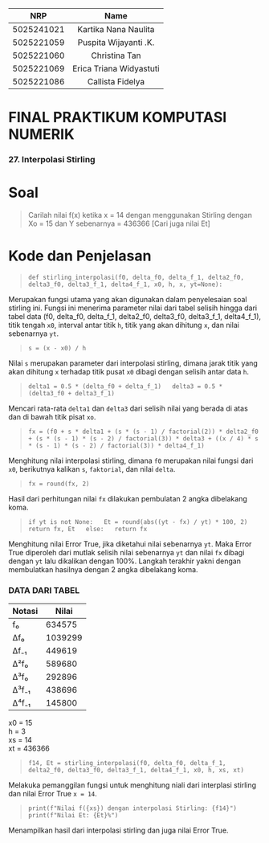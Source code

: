 |    NRP     |      Name      |
| :--------: | :------------: |
| 5025241021 | Kartika Nana Naulita |
| 5025221059 | Puspita Wijayanti .K. |
| 5025221060 | Christina Tan |
| 5025221069 | Erica Triana Widyastuti |
| 5025221086 | Callista Fidelya |

# FINAL PRAKTIKUM KOMPUTASI NUMERIK

### 27. Interpolasi Stirling

# **Soal**  
>Carilah nilai f(x) ketika x = 14 dengan menggunakan Stirling dengan Xo = 15 dan Y sebenarnya = 436366 [Cari juga nilai Et]

# **Kode dan Penjelasan**  
>`def stirling_interpolasi(f0, delta_f0, delta_f_1, delta2_f0, delta3_f0, delta3_f_1, delta4_f_1, x0, h, x, yt=None):`  

Merupakan fungsi utama yang akan digunakan dalam penyelesaian soal stirling ini. Fungsi ini menerima parameter nilai dari tabel selisih hingga dari tabel data (f0, delta_f0, delta_f_1, delta2_f0, delta3_f0, delta3_f_1, delta4_f_1), titik tengah `x0`, interval antar titik `h`, titik yang akan dihitung `x`, dan nilai sebenarnya `yt`.

>`s = (x - x0) / h`  

Nilai `s` merupakan parameter dari interpolasi stirling, dimana jarak titik yang akan dihitung `x` terhadap titik pusat `x0` dibagi dengan selisih antar data `h`.

>`delta1 = 0.5 * (delta_f0 + delta_f_1)  
>    delta3 = 0.5 * (delta3_f0 + delta3_f_1)`  

Mencari rata-rata `delta1` dan `delta3` dari selisih nilai yang berada di atas dan di bawah titik pisat `xo`.

>`fx = (f0 + s * delta1 + (s * (s - 1) / factorial(2)) * delta2_f0 + (s * (s - 1) * (s - 2) / factorial(3)) * delta3 + ((x / 4) * s * (s - 1) * (s - 2) / factorial(3)) * delta4_f_1)`  

Menghitung nilai interpolasi stirling, dimana `f0` merupakan nilai fungsi dari `x0`, berikutnya kalikan `s`, `faktorial`, dan nilai `delta`. 

>`fx = round(fx, 2)`  

Hasil dari perhitungan nilai `fx` dilakukan pembulatan 2 angka dibelakang koma.

>`if yt is not None:  
>        Et = round(abs((yt - fx) / yt) * 100, 2)  
>        return fx, Et  
>    else:  
>        return fx`  

Menghitung nilai Error True, jika diketahui nilai sebenarnya `yt`. Maka Error True diperoleh dari mutlak selisih nilai sebenarnya `yt` dan nilai `fx` dibagi dengan `yt` lalu dikalikan dengan 100%. Langkah terakhir yakni dengan membulatkan hasilnya dengan 2 angka dibelakang koma.

  
### DATA DARI TABEL
| Notasi    | Nilai   |
|-----------|---------|
| f₀        | 634575  |
| Δf₀       | 1039299 |
| Δf₋₁      | 449619  |
| Δ²f₀      | 589680  |
| Δ³f₀      | 292896  |
| Δ³f₋₁     | 438696  |
| Δ⁴f₋₁     | 145800  |   

x0 = 15  
h = 3  
xs = 14  
xt = 436366  

>`f14, Et = stirling_interpolasi(f0, delta_f0, delta_f_1, delta2_f0, delta3_f0, delta3_f_1, delta4_f_1, x0, h, xs, xt)`  

Melakuka pemanggilan fungsi untuk menghitung niali dari interplasi stirling dan nilai Error True `x = 14`.  

>`print(f"Nilai f({xs}) dengan interpolasi Stirling: {f14}")  
>print(f"Nilai Et: {Et}%")`  

Menampilkan hasil dari interpolasi stirling dan juga nilai Error True.